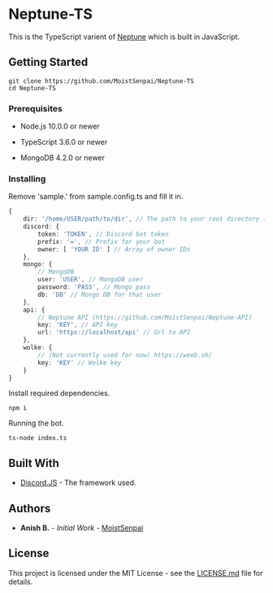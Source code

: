 # Neptune-TS

This is the TypeScript varient of [Neptune](https://github.com/MoistSenpai/Neptune) which is built in JavaScript.

## Getting Started

```
git clone https://github.com/MoistSenpai/Neptune-TS
cd Neptune-TS
```

### Prerequisites

* Node.js 10.0.0 or newer

* TypeScript 3.6.0 or newer

* MongoDB 4.2.0 or newer

### Installing

Remove 'sample.' from sample.config.ts and fill it in.
```ts
{
	dir: '/home/USER/path/to/dir', // The path to your root directory (/home/USER/Neptune-TS)
	discord: {
		token: 'TOKEN', // Discord bot token
		prefix: '=', // Prefix for your bot
		owner: [ 'YOUR ID' ] // Array of owner IDs
	},
	mongo: {
		// MongoDB
		user: 'USER', // MongoDB user
		password: 'PASS', // Mongo pass
		db: 'DB' // Mongo DB for that user
	},
	api: {
		// Neptune API (https://github.com/MoistSenpai/Neptune-API)
		key: 'KEY', // API key
		url: 'https://localhost/api' // Url to API
	},
	wolke: {
		// (Not currently used for now) https://weeb.sh/
		key: 'KEY' // Wolke key
	}
}
```

Install required dependencies.

```
npm i
```

Running the bot.

```
ts-node index.ts
```

## Built With

* [Discord.JS](https://github.com/discordjs/discord.js/) - The framework used.

## Authors

* **Anish B.** - *Initial Work* - [MoistSenpai](https://github.com/MoistSenpai)

## License

This project is licensed under the MIT License - see the [LICENSE.md](LICENSE.md) file for details.
